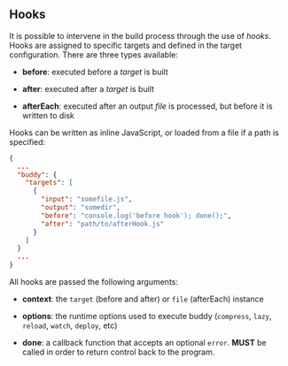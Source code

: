 ## Hooks

It is possible to intervene in the build process through the use of *hooks*. Hooks are assigned to specific targets and defined in the target configuration. There are three types available:

- **before**: executed before a *target* is built

- **after**: executed after a *target* is built

- **afterEach**: executed after an output *file* is processed, but before it is written to disk

Hooks can be written as inline JavaScript, or loaded from a file if a path is specified:

```json
{
  ...
  "buddy": {
    "targets": [
      {
        "input": "somefile.js",
        "output": "somedir",
        "before": "console.log('before hook'); done();",
        "after": "path/to/afterHook.js"
      }
    ]
  }
  ...
}
```

All hooks are passed the following arguments:

- **context**: the `target` (before and after) or `file` (afterEach) instance

- **options**: the runtime options used to execute buddy (`compress`, `lazy`, `reload`, `watch`, `deploy`, etc)

- **done**: a callback function that accepts an optional `error`. **MUST** be called in order to return control back to the program.
